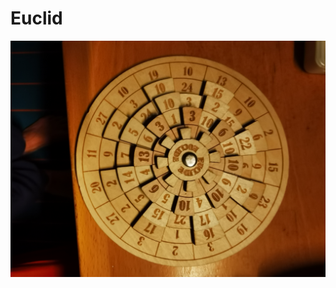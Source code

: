 # Euclid
![the Euclid game](https://github.com/bdschi/Euclid/blob/Maim/IMG_20240909_202222.jpg?raw=true)
